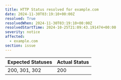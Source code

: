 ```yaml
---
title: HTTP Status resolved for example.com
date: 2024-11-30T03:19:10+00:00Z
resolved: True
resolvedWhen: 2024-11-30T03:19:10+00:00Z
resolvedStartTime: 2024-10-25T21:09:43.191474+00:00
severity: notice
affected:
  - example.com
section: issue
---
```


| Expected Statuses | Actual Status  |
|-------------------|----------------|
| 200, 301, 302 | 200 |
